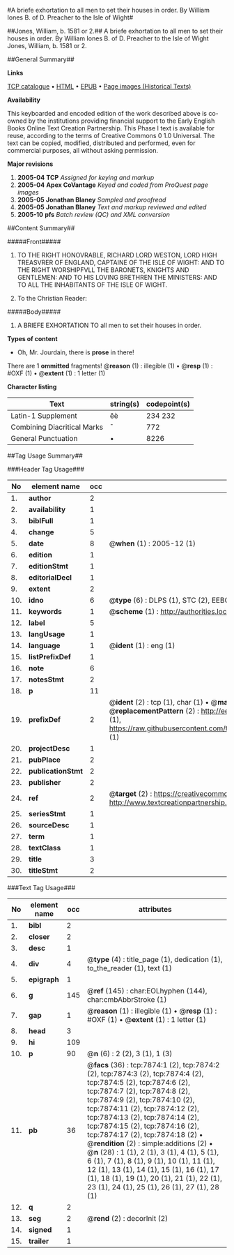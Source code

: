 #A briefe exhortation to all men to set their houses in order. By William Iones B. of D. Preacher to the Isle of Wight#

##Jones, William, b. 1581 or 2.##
A briefe exhortation to all men to set their houses in order. By William Iones B. of D. Preacher to the Isle of Wight
Jones, William, b. 1581 or 2.

##General Summary##

**Links**

[TCP catalogue](http://www.ota.ox.ac.uk/tcp/)  • 
[HTML](http://tei.it.ox.ac.uk/tcp/Texts-HTML/free/A04/A04623.html)  • 
[EPUB](http://tei.it.ox.ac.uk/tcp/Texts-EPUB/free/A04/A04623.epub) • 
[Page images (Historical Texts)](https://data.historicaltexts.jisc.ac.uk/view?pubId=eebo-99843161e&pageId=eebo-99843161e-7874-1)

**Availability**

This keyboarded and encoded edition of the
	       work described above is co-owned by the institutions
	       providing financial support to the Early English Books
	       Online Text Creation Partnership. This Phase I text is
	       available for reuse, according to the terms of Creative
	       Commons 0 1.0 Universal. The text can be copied,
	       modified, distributed and performed, even for
	       commercial purposes, all without asking permission.

**Major revisions**

1. __2005-04__ __TCP__ *Assigned for keying and markup*
1. __2005-04__ __Apex CoVantage__ *Keyed and coded from ProQuest page images*
1. __2005-05__ __Jonathan Blaney__ *Sampled and proofread*
1. __2005-05__ __Jonathan Blaney__ *Text and markup reviewed and edited*
1. __2005-10__ __pfs__ *Batch review (QC) and XML conversion*

##Content Summary##

#####Front#####

1. TO THE RIGHT HONOVRABLE, RICHARD LORD WESTON, LORD HIGH TREASVRER OF ENGLAND, CAPTAINE OF THE ISLE OF WIGHT: AND TO THE RIGHT WORSHIPFVLL THE BARONETS, KNIGHTS AND GENTLEMEN: AND TO HIS LOVING BRETHREN THE MINISTERS: AND TO ALL THE INHABITANTS OF THE ISLE OF WIGHT.

1. To the Christian Reader:

#####Body#####

1. A BRIEFE EXHORTATION TO all men to set their houses in order.

**Types of content**

  * Oh, Mr. Jourdain, there is **prose** in there!

There are 1 **ommitted** fragments! 
 @__reason__ (1) : illegible (1)  •  @__resp__ (1) : #OXF (1)  •  @__extent__ (1) : 1 letter (1)

**Character listing**


|Text|string(s)|codepoint(s)|
|---|---|---|
|Latin-1 Supplement|êè|234 232|
|Combining             Diacritical Marks|̄|772|
|General Punctuation|•|8226|

##Tag Usage Summary##

###Header Tag Usage###

|No|element name|occ|attributes|
|---|---|---|---|
|1.|__author__|2||
|2.|__availability__|1||
|3.|__biblFull__|1||
|4.|__change__|5||
|5.|__date__|8| @__when__ (1) : 2005-12 (1)|
|6.|__edition__|1||
|7.|__editionStmt__|1||
|8.|__editorialDecl__|1||
|9.|__extent__|2||
|10.|__idno__|6| @__type__ (6) : DLPS (1), STC (2), EEBO-CITATION (1), PROQUEST (1), VID (1)|
|11.|__keywords__|1| @__scheme__ (1) : http://authorities.loc.gov/ (1)|
|12.|__label__|5||
|13.|__langUsage__|1||
|14.|__language__|1| @__ident__ (1) : eng (1)|
|15.|__listPrefixDef__|1||
|16.|__note__|6||
|17.|__notesStmt__|2||
|18.|__p__|11||
|19.|__prefixDef__|2| @__ident__ (2) : tcp (1), char (1)  •  @__matchPattern__ (2) : ([0-9\-]+):([0-9IVX]+) (1), (.+) (1)  •  @__replacementPattern__ (2) : http://eebo.chadwyck.com/downloadtiff?vid=$1&page=$2 (1), https://raw.githubusercontent.com/textcreationpartnership/Texts/master/tcpchars.xml#$1 (1)|
|20.|__projectDesc__|1||
|21.|__pubPlace__|2||
|22.|__publicationStmt__|2||
|23.|__publisher__|2||
|24.|__ref__|2| @__target__ (2) : https://creativecommons.org/publicdomain/zero/1.0/ (1), http://www.textcreationpartnership.org/docs/. (1)|
|25.|__seriesStmt__|1||
|26.|__sourceDesc__|1||
|27.|__term__|1||
|28.|__textClass__|1||
|29.|__title__|3||
|30.|__titleStmt__|2||


###Text Tag Usage###

|No|element name|occ|attributes|
|---|---|---|---|
|1.|__bibl__|2||
|2.|__closer__|2||
|3.|__desc__|1||
|4.|__div__|4| @__type__ (4) : title_page (1), dedication (1), to_the_reader (1), text (1)|
|5.|__epigraph__|1||
|6.|__g__|145| @__ref__ (145) : char:EOLhyphen (144), char:cmbAbbrStroke (1)|
|7.|__gap__|1| @__reason__ (1) : illegible (1)  •  @__resp__ (1) : #OXF (1)  •  @__extent__ (1) : 1 letter (1)|
|8.|__head__|3||
|9.|__hi__|109||
|10.|__p__|90| @__n__ (6) : 2 (2), 3 (1), 1 (3)|
|11.|__pb__|36| @__facs__ (36) : tcp:7874:1 (2), tcp:7874:2 (2), tcp:7874:3 (2), tcp:7874:4 (2), tcp:7874:5 (2), tcp:7874:6 (2), tcp:7874:7 (2), tcp:7874:8 (2), tcp:7874:9 (2), tcp:7874:10 (2), tcp:7874:11 (2), tcp:7874:12 (2), tcp:7874:13 (2), tcp:7874:14 (2), tcp:7874:15 (2), tcp:7874:16 (2), tcp:7874:17 (2), tcp:7874:18 (2)  •  @__rendition__ (2) : simple:additions (2)  •  @__n__ (28) : 1 (1), 2 (1), 3 (1), 4 (1), 5 (1), 6 (1), 7 (1), 8 (1), 9 (1), 10 (1), 11 (1), 12 (1), 13 (1), 14 (1), 15 (1), 16 (1), 17 (1), 18 (1), 19 (1), 20 (1), 21 (1), 22 (1), 23 (1), 24 (1), 25 (1), 26 (1), 27 (1), 28 (1)|
|12.|__q__|2||
|13.|__seg__|2| @__rend__ (2) : decorInit (2)|
|14.|__signed__|1||
|15.|__trailer__|1||
